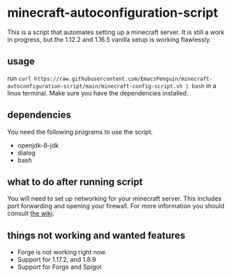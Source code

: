 # minecraft-autoconfiguration-script
This is a script that automates setting up a minecraft server. It is still a work in progress, but the 1.12.2 and 1.16.5 vanilla setup is working flawlessly.

## usage

run `curl https://raw.githubusercontent.com/EmacsPenguin/minecraft-autoconfiguration-script/main/minecraft-config-script.sh | bash` in a linux terminal. Make sure you have the dependencies installed.

## dependencies 

You need the following programs to use the script.

* openjdk-8-jdk
* dialog
* bash

## what to do after running script

You will need to set up networking for your minecraft server. This includes port forwarding and opening your firewall. For more information you should consult [the wiki](https://minecraft.fandom.com/wiki/Tutorials/Setting_up_a_server#Port_forwarding).

## things not working and wanted features

* Forge is not working right now.
* Support for 1.17.2, and 1.8.9
* Support for Forge and Spigot
